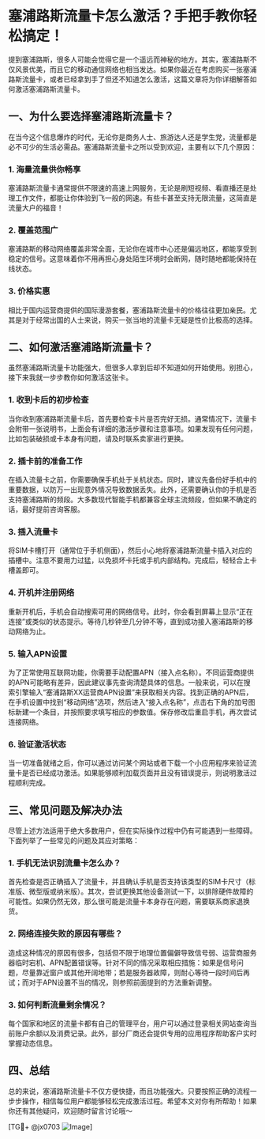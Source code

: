 # 塞浦路斯流量卡怎么激活？手把手教你轻松搞定！

提到塞浦路斯，很多人可能会觉得它是一个遥远而神秘的地方。其实，塞浦路斯不仅风景优美，而且它的移动通信网络也相当发达。如果你最近在考虑购买一张塞浦路斯流量卡，或者已经拿到手了但还不知道怎么激活，这篇文章将为你详细解答如何激活塞浦路斯流量卡。

## 一、为什么要选择塞浦路斯流量卡？

在当今这个信息爆炸的时代，无论你是商务人士、旅游达人还是学生党，流量都是必不可少的生活必需品。塞浦路斯流量卡之所以受到欢迎，主要有以下几个原因：

### 1. 海量流量供你畅享

塞浦路斯流量卡通常提供不限速的高速上网服务，无论是刷短视频、看直播还是处理工作文件，都能让你体验到飞一般的网速。有些卡甚至支持无限流量，这简直是流量大户的福音！

### 2. 覆盖范围广

塞浦路斯的移动网络覆盖非常全面，无论你在城市中心还是偏远地区，都能享受到稳定的信号。这意味着你不用再担心身处陌生环境时会断网，随时随地都能保持在线状态。

### 3. 价格实惠

相比于国内运营商提供的国际漫游套餐，塞浦路斯流量卡的价格往往更加亲民。尤其是对于经常出国的人士来说，购买一张当地的流量卡无疑是性价比极高的选择。

## 二、如何激活塞浦路斯流量卡？

虽然塞浦路斯流量卡功能强大，但很多人拿到后却不知道如何开始使用。别担心，接下来我就一步步教你如何激活这张卡。

### 1. 收到卡后的初步检查

当你收到塞浦路斯流量卡后，首先要检查卡片是否完好无损。通常情况下，流量卡会附带一张说明书，上面会有详细的激活步骤和注意事项。如果发现有任何问题，比如包装破损或卡本身有问题，请及时联系卖家进行更换。

### 2. 插卡前的准备工作

在插入流量卡之前，你需要确保手机处于关机状态。同时，建议先备份好手机中的重要数据，以防万一出现意外情况导致数据丢失。此外，还需要确认你的手机是否支持塞浦路斯的频段。大多数现代智能手机都兼容全球主流频段，但如果不确定的话，最好提前咨询客服。

### 3. 插入流量卡

将SIM卡槽打开（通常位于手机侧面），然后小心地将塞浦路斯流量卡插入对应的插槽中。注意不要用力过猛，以免损坏卡托或手机内部结构。完成后，轻轻合上卡槽盖即可。

### 4. 开机并注册网络

重新开机后，手机会自动搜索可用的网络信号。此时，你会看到屏幕上显示“正在连接”或类似的状态提示。等待几秒钟至几分钟不等，直到成功接入塞浦路斯的移动网络为止。

### 5. 输入APN设置

为了正常使用互联网功能，你需要手动配置APN（接入点名称）。不同运营商提供的APN可能略有差异，因此建议事先查询清楚具体的信息。一般来说，可以在搜索引擎输入“塞浦路斯XX运营商APN设置”来获取相关内容。找到正确的APN后，在手机设置中找到“移动网络”选项，然后进入“接入点名称”，点击右下角的加号图标新建一个条目，并按照要求填写相应的参数值。保存修改后重启手机，再次尝试连接网络。

### 6. 验证激活状态

当一切准备就绪之后，你可以通过访问某个网站或者下载一个小应用程序来验证流量卡是否已经成功激活。如果能够顺利加载页面并且没有错误提示，则说明激活过程顺利完成。

## 三、常见问题及解决办法

尽管上述方法适用于绝大多数用户，但在实际操作过程中仍有可能遇到一些障碍。下面列举了一些常见的问题及其应对策略：

### 1. 手机无法识别流量卡怎么办？

首先检查是否正确插入了流量卡，并且确认手机是否支持该类型的SIM卡尺寸（标准版、微型版或纳米版）。其次，尝试更换其他设备测试一下，以排除硬件故障的可能性。如果仍然无效，那么很可能是流量卡本身存在问题，需要联系商家退换货。

### 2. 网络连接失败的原因有哪些？

造成这种情况的原因有很多，包括但不限于地理位置偏僻导致信号弱、运营商服务器临时宕机、APN配置错误等。针对不同的情况采取相应措施：如果是信号问题，尽量靠近窗户或其他开阔地带；若是服务器故障，则耐心等待一段时间后再试；而对于APN设置不当的情况，则参照前面提到的方法重新调整。

### 3. 如何判断流量剩余情况？

每个国家和地区的流量卡都有自己的管理平台，用户可以通过登录相关网站查询当前账户余额以及消费记录。此外，部分厂商还会提供专用的应用程序帮助客户实时掌握动态信息。

## 四、总结

总的来说，塞浦路斯流量卡不仅方便快捷，而且功能强大。只要按照正确的流程一步步操作，相信每位用户都能够轻松完成激活过程。希望本文对你有所帮助！如果你还有其他疑问，欢迎随时留言讨论哦～

[TG💪+ @jx0703 ![Image](https://github.com/user-attachments/assets/dbca1d08-cadb-493c-b0ec-ad6f7a83f270)]